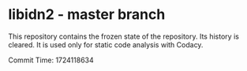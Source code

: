 # libidn2 - master branch

This repository contains the frozen state of the repository.
Its history is cleared. It is used only for static code
analysis with Codacy.

Commit Time: 1724118634
